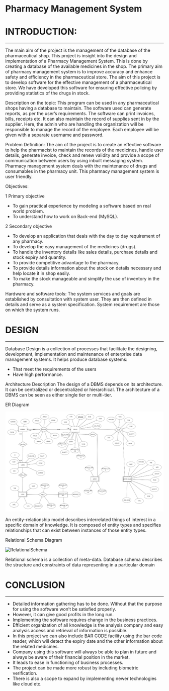 # Pharmacy Management System
# INTRODUCTION:
______________________________________________________________________________________________________________________________________________________________________
The main aim of the project is the management of the database of the pharmaceutical shop. This project is insight into the design and implementation of a Pharmacy Management System. This is done by creating a database of the available medicines in the shop. The primary aim of pharmacy management system is to improve accuracy and enhance safety and efficiency in the pharmaceutical store. The aim of this project is to develop software for the effective management of a pharmaceutical store. We have developed this software for ensuring effective policing by providing statistics of the drugs in stock.

Description on the topic:
This program can be used in any pharmaceutical shops having a database to maintain. The software used can generate reports, as per the user’s requirements. The software can print invoices, bills, receipts etc. It can also maintain the record of supplies sent in by the supplier. Here, the admin who are handling the organization will be responsible to manage the record of the employee. Each employee will be given with a separate username and password.

Problem Definition:
The aim of the project is to create an effective software to help the pharmacist to maintain the records of the medicines, handle user details, generate invoice, check and renew validity and provide a scope of communication between users by using inbuilt messaging system. Pharmacy management system deals with the maintenance of drugs and consumables in the pharmacy unit. This pharmacy management system is user friendly.

Objectives:

 1 Primary objective
   - To gain practical experience by modeling a software based on real world problem.
   - To understand how to work on Back-end (MySQL).

 2 Secondary objective
   - To develop an application that deals with the day to day requirement of any pharmacy.
   - To develop the easy management of the medicines (drugs).
   - To handle the inventory details like sales details, purchase details and stock expiry and quantity.
   - To provide competitive advantage to the pharmacy.
   - To provide details information about the stock on details necessary and help locate it in shop easily.
   - To make the stock manageable and simplify the use of inventory in the pharmacy.

Hardware and software tools:
The system services and goals are established by consultation with system user. They are then defined in details and serve as a system specification. System requirement are those on which the system runs.


# DESIGN  
________________________________________________________________________________________________________________________________________________________________

Database Design is a collection of processes that facilitate the designing, development, implementation and maintenance of enterprise data management systems.
It helps produce database systems:
- That meet the requirements of the users
- Have high performance.


Architecture Description
The design of a DBMS depends on its architecture. It can be centralized or decentralized or hierarchical. The architecture of a DBMS can be seen as either single tier or multi-tier.

ER Diagram

![alt text](https://github.com/soumil-konar/Pharmacy_Management_System/blob/main/ER_diagram.png)

An entity–relationship model describes interrelated things of interest in a specific domain of knowledge. It is composed of entity types and specifies relationships that can exist between instances of those entity types.

Relational Schema Diagram

<img width="505" alt="RelationalSchema" src="https://user-images.githubusercontent.com/71720798/202801745-fa1bf9be-c793-4187-8e54-56ac7e1667a7.png">

Relational schema is a collection of meta-data. Database schema describes the structure and constraints of data representing in a particular domain




# CONCLUSION
_____________________________________________________________________________________________________________________________________________________________________
- Detailed information gathering has to be done. Without that the purpose for using the software won’t be satisfied properly.
- However, it can give good profits in the long run.
- Implementing the software requires change in the business practices.
- Efficient organization of all knowledge is the analysis company and easy analysis access and retrieval of information is possible.
- In this project we can also include BAR CODE facility using the bar code reader, which will detect the expiry date and the other information about the related medicines.
- Company using this software will always be able to plan in future and always be aware of their financial position in the market.
- It leads to ease in functioning of business processes.
- The project can be made more robust by including biometric verification.
- There is also a scope to expand by implementing newer technologies like cloud etc.

